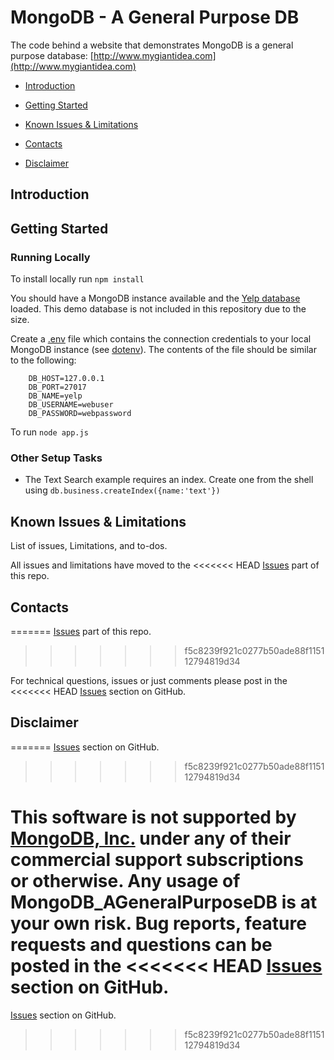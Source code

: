 # MongoDB - A General Purpose DB

The code behind a website that demonstrates MongoDB is a general purpose database: [http://www.mygiantidea.com](http://www.mygiantidea.com)

* [Introduction](#intro)

* [Getting Started](#gs)

* [Known Issues & Limitations](#issues)

* [Contacts](#contact)

* [Disclaimer](#disclaim)

## Introduction <a id="intro"></a>

## Getting Started <a id="gs"></a>

### Running Locally

To install locally run `npm install`

You should have a MongoDB instance available and the [Yelp database](https://www.yelp.com/dataset/challenge) loaded.  This demo database is not included in this repository due to the size.

Create a [.env](.env) file which contains the connection credentials to your local MongoDB instance (see [dotenv](https://github.com/motdotla/dotenv)).  The contents of the file should be similar to the following:

```
    DB_HOST=127.0.0.1
    DB_PORT=27017
    DB_NAME=yelp
    DB_USERNAME=webuser
    DB_PASSWORD=webpassword
```

To run `node app.js`

### Other Setup Tasks

* The Text Search example requires an index. Create one from the shell using `db.business.createIndex({name:'text'})`


## Known Issues & Limitations<a id="issues"></a>


List of issues, Limitations, and to-dos.

All issues and limitations have moved to the
<<<<<<< HEAD
[Issues](https://github.com/RWaltersMA/MongoDB_AGeneralPurposeDB/issues?q=is%3Aopen) part of this repo.

## Contacts <a id="contact"></a>
=======
[Issues](https://github.com/RWaltersMA/MongoDB_AGeneralPurposeDB/issues?state=open) part of this repo.
>>>>>>> f5c8239f921c0277b50ade88f115112794819d34


For technical questions, issues or just comments please post in the
<<<<<<< HEAD
[Issues](https://github.com/RWaltersMA/MongoDB_AGeneralPurposeDB/issues?q=is%3Aopen) section on GitHub.

## Disclaimer<a id="disclaim"></a>
=======
[Issues](https://github.com/RWaltersMA/MongoDB_AGeneralPurposeDB/issues?state=open) section on GitHub.
>>>>>>> f5c8239f921c0277b50ade88f115112794819d34


This software is not supported by [MongoDB, Inc.](http://mongodb.com)
under any of their commercial support subscriptions or otherwise.
Any usage of MongoDB_AGeneralPurposeDB is at your own risk.
Bug reports, feature requests and questions can be posted in the
<<<<<<< HEAD
[Issues](https://github.com/RWaltersMA/MongoDB_AGeneralPurposeDB/issues?q=is%3Aopen) section on GitHub.
=======
[Issues](https://github.com/RWaltersMA/MongoDB_AGeneralPurposeDB/issues?state=open) section on GitHub.
>>>>>>> f5c8239f921c0277b50ade88f115112794819d34
